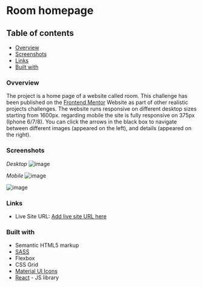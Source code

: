 # Room homepage 

## Table of contents 

- [Overview](#Overview)
- [Screenshots](#screenshots)
- [Links](#links)
- [Built with](#built-with)


### Ovverview

The project is a home page of a website called room. This challenge has been published on the [Frontend Mentor](https://www.frontendmentor.io/challenges/room-homepage-BtdBY_ENq) Website as part of other realistic projects challenges. The website runs responsive on different desktop sizes starting from 1600px. regarding mobile
the site is fully responsive on 375px (Iphone 6/7/8). You can click the arrows in the black box to navigate between different images (appeared on the left), and details
(appeared on the right).

### Screenshots

*Desktop*
![image](https://user-images.githubusercontent.com/20302651/113505366-0724c900-9547-11eb-87cd-e8d06db0d0a8.png)

*Mobile*
![image](https://user-images.githubusercontent.com/20302651/113507997-41499700-9556-11eb-96ef-1d53a56697ad.png)

![image](https://user-images.githubusercontent.com/20302651/113508099-cb91fb00-9556-11eb-9f6e-5f1f2bdd2ecc.png)


### Links

- Live Site URL: [Add live site URL here](https://your-live-site-url.com)

### Built with

- Semantic HTML5 markup
- [SASS](https://sass-lang.com/)
- Flexbox
- CSS Grid
- [Material UI Icons](https://material-ui.com/components/material-icons/) 
- [React](https://reactjs.org/) - JS library



